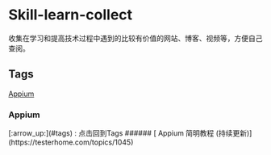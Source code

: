 # Skill-learn-collect
收集在学习和提高技术过程中遇到的比较有价值的网站、博客、视频等，方便自己查阅。





<h2 id='tags'>Tags</h3>

[Appium](#appium)&emsp;&emsp;


<h3 id='appium'>Appium</h5>[:arrow_up:](#tags) : 点击回到Tags
###### [ Appium 简明教程 (持续更新)](https://testerhome.com/topics/1045)
